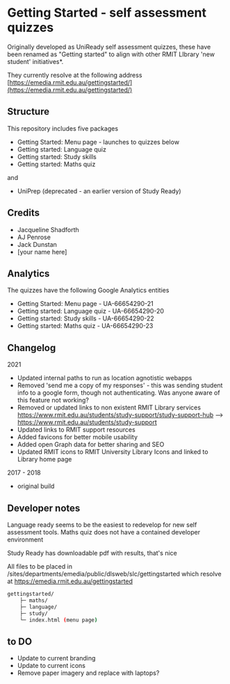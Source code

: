 # Getting Started - self assessment quizzes

Originally developed as UniReady self assessment quizzes, these have been renamed as "Getting started" to align with other RMIT LIbrary 'new student' initiatives*.

They currently resolve at the following address [https://emedia.rmit.edu.au/gettingstarted/](https://emedia.rmit.edu.au/gettingstarted/)

## Structure

This repository includes five packages

* Getting Started: Menu page - launches to quizzes below 
* Getting started: Language quiz
* Getting started: Study skills
* Getting started: Maths quiz

and 

* UniPrep (deprecated - an earlier version of Study Ready)

## Credits

* Jacqueline Shadforth
* AJ Penrose
* Jack Dunstan
* [your name here]

## Analytics

The quizzes have the following Google Analytics entities

* Getting Started: Menu page - UA-66654290-21
* Getting started: Language quiz - UA-66654290-20
* Getting started: Study skills - UA-66654290-22
* Getting started: Maths quiz - UA-66654290-23

## Changelog

2021

* Updated internal paths to run as location agnotistic webapps
* Removed 'send me a copy of my responses' - this was sending student info to a google form, though not authenticating. Was anyone aware of this feature not working?
* Removed or updated links to non existent RMIT Library services
    https://www.rmit.edu.au/students/study-support/study-support-hub --> https://www.rmit.edu.au/students/study-support
* Updated links to RMIT support resources
* Added favicons for better mobile usability
* Added open Graph data for better sharing and SEO
* Updated RMIT icons to RMIT University Library Icons and linked to Library home page

2017 - 2018

* original build

## Developer notes

Language ready seems to be the easiest to redevelop for new self assessment tools.
Maths quiz does not have a contained developer environment

Study Ready has downloadable pdf with results, that's nice

All files to be placed in  
/sites/departments/emedia/public/dlsweb/slc/gettingstarted
which resolve at
https://emedia.rmit.edu.au/gettingstarted

```bash
gettingstarted/
    ├─ maths/
    ├─ language/
    ├─ study/
    └─ index.html (menu page)
```


## to DO

* Update to current branding
* Update to current icons
* Remove paper imagery and replace with laptops? 





